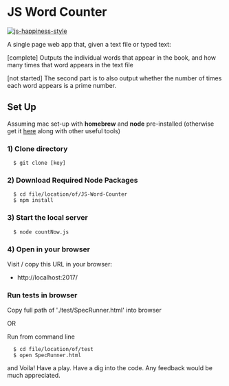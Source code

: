 # JS Word Counter
[![js-happiness-style](https://img.shields.io/badge/code%20style-happiness-brightgreen.svg)](https://github.com/JedWatson/happiness)

A single page web app that, given a text file or typed text:

[complete] Outputs the individual words that appear in the book, and how many times that word appears in the text file

[not started] The second part is to also output whether the number of times each word appears is a prime number.

## Set Up
Assuming mac set-up with **homebrew** and **node** pre-installed (otherwise get it [here](http://www.preparetocode.io/pick-your-os/) along with other useful tools)

### 1) Clone directory
```
  $ git clone [key]
```

### 2) Download Required Node Packages
```
  $ cd file/location/of/JS-Word-Counter
  $ npm install
```

### 3) Start the local server
```
  $ node countNow.js
```

### 4) Open in your browser
Visit / copy this URL in your browser:

- http://localhost:2017/


### Run tests in browser
Copy full path of './test/SpecRunner.html' into browser

  OR

Run from command line
```
  $ cd file/location/of/test
  $ open SpecRunner.html
```
and Voila! Have a play. Have a dig into the code. Any feedback would be much appreciated.
